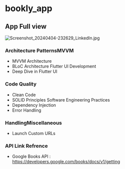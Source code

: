 # bookly_app


## App Full view 

![Screenshot_20240404-232629_LinkedIn.jpg](https://github.com/kareemabdeen/Bookly_app/assets/118139061/abd87fcd-8052-4a36-8015-ad218d745a82)


### Architecture PatternsMVVM 
- MVVM Architecture
- BLoC Architecture
Flutter UI Development
- Deep Dive in Flutter UI
### Code Quality
- Clean Code
- SOLID Principles
Software Engineering Practices
- Dependency Injection
- Error Handling 
### HandlingMiscellaneous
- Launch Custom URLs
### API Link Refrence
- Google Books API : https://developers.google.com/books/docs/v1/getting


 